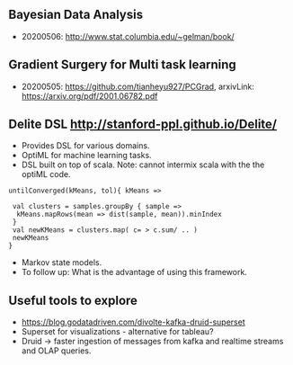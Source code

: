 ## Bayesian Data Analysis 
* 20200506: http://www.stat.columbia.edu/~gelman/book/ 

## Gradient Surgery for Multi task learning
* 20200505: https://github.com/tianheyu927/PCGrad, arxivLink: https://arxiv.org/pdf/2001.06782.pdf

## Delite DSL http://stanford-ppl.github.io/Delite/
* Provides DSL for various domains. 
* OptiML for machine learning tasks. 
* DSL built on top of scala. Note: cannot intermix scala with the the optiML code. 
```
untilConverged(kMeans, tol){ kMeans => 

 val clusters = samples.groupBy { sample => 
  kMeans.mapRows(mean => dist(sample, mean)).minIndex
 }
 val newKMeans = clusters.map( c= > c.sum/ .. )
 newKMeans
} 

```
* Markov state models. 
* To follow up: What is the advantage of using this framework. 

## Useful tools to explore
* https://blog.godatadriven.com/divolte-kafka-druid-superset
* Superset for visualizations - alternative for tableau?
* Druid -> faster ingestion of messages from kafka and realtime streams and OLAP queries. 


 
